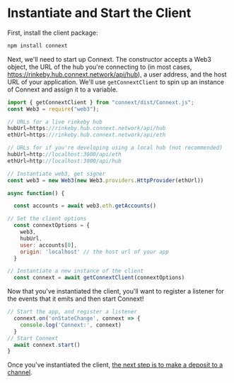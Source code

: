 # Instantiate and Start the Client


First, install the client package:

```javascript
npm install connext
```


Next, we'll need to start up Connext. The constructor accepts a Web3 object, the URL of the hub you're connecting to (in most cases, https://rinkeby.hub.connext.network/api/hub), a user address, and the host URL of your application. We'll use `getConnextClient` to spin up an instance of Connext and assign it to a variable. 
 
```javascript
import { getConnextClient } from "connext/dist/Connext.js";
const Web3 = require("web3");

// URLs for a live rinkeby hub
hubUrl=https://rinkeby.hub.connext.network/api/hub
ethUrl=https://rinkeby.hub.connext.network/api/eth

// URLs for if you're developing using a local hub (not recommended)
hubUrl=http://localhost:3000/api/eth
ethUrl=http://localhost:3000/api/hub

// Instantiate web3, get signer
const web3 = new Web3(new Web3.providers.HttpProvider(ethUrl))

async function() {

  const accounts = await web3.eth.getAccounts()

// Set the client options
  const connextOptions = {
    web3,
    hubUrl,
    user: accounts[0],
    origin: 'localhost' // the host url of your app
  }

// Instantiate a new instance of the client
  const connext = await getConnextClient(connextOptions)
```

Now that you've instantiated the client, you'll want to register a listener for the events that it emits and then start Connext!

```javascript
// Start the app, and register a listener
  connext.on('onStateChange', connext => {
    console.log('Connext:', connext)
  }
// Start Connext
  await connext.start()
}
```

Once you've instantiated the client, [the next step is to make a deposit to a channel](./deposits.html).